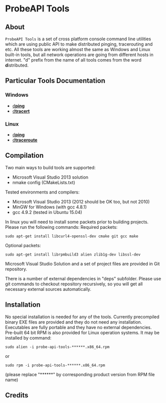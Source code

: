 # ProbeAPI Tools
## About
`ProbeAPI Tools` is a set of cross platform console command line utilities which are using public API to make distributed pinging, tracerouting and etc.
All these tools are working almost the same as Windows and Linux built-in tools, but all network operations are going from different hosts in internet.
"d" prefix from the name of all tools comes from the word **d**istributed.

## Particular Tools Documentation

### Windows
* [d**ping**](doc/dping.windows.md)
* [d**tracert**](doc/dtraceroute.windows.md)

### Linux
* [d**ping**](doc/dping.linux.md)
* [d**traceroute**](doc/dtraceroute.linux.md)

## Compilation

Two main ways to build tools are supported:
* Microsoft Visual Studio 2013 solution
* nmake config (CMakeLists.txt)

Tested environments and compilers:
* Microsoft Visual Studio 2013 (2012 should be OK too, but not 2010)
* MinGW for Windows (with gcc 4.8.1)
* gcc 4.9.2 (tested in Ubuntu 15.04)

In linux you will need to install some packets prior to building projects. Please run the following commands:
Required packets:
```
sudo apt-get install libcurl4-openssl-dev cmake git gcc make
```
Optional packets:
```
sudo apt-get install librpmbuild3 alien zlib1g-dev libssl-dev
```

Microsoft Visual Studio Solution and a set of project files are provided in Git repository.

There is a number of external dependencies in "deps" subfolder. Please use git commands to checkout repository recursively, so you will get all necessary external sources automatically.

## Installation

No special installation is needed for any of the tools. Currently precompiled binary EXE files are provided and they do not need any installation. Executables are fully portable and they have no external dependencies.
Pre-built 64 bit RPM is also provided for Linux operation systems. It may be installed by command:
```
sudo alien -i probe-api-tools-******.x86_64.rpm
```
or
```
sudo rpm -i probe-api-tools-******.x86_64.rpm
```
(please replace "******" by corresponding product version from RPM file name)

## Credits

```
